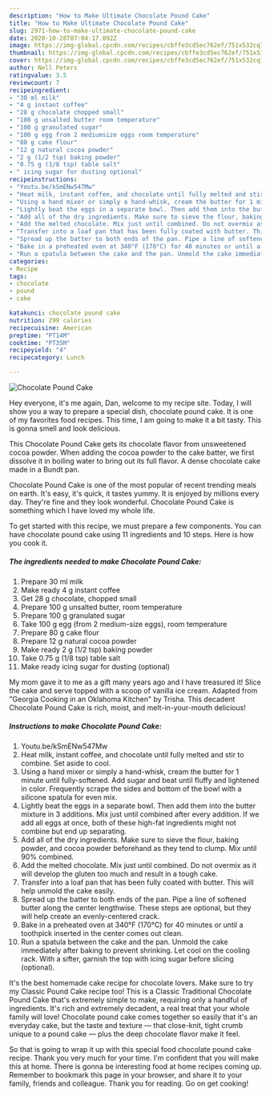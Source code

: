 ```yaml
---
description: "How to Make Ultimate Chocolate Pound Cake"
title: "How to Make Ultimate Chocolate Pound Cake"
slug: 2971-how-to-make-ultimate-chocolate-pound-cake
date: 2020-10-28T07:04:17.092Z
image: https://img-global.cpcdn.com/recipes/cbffe3cd5ec762ef/751x532cq70/chocolate-pound-cake-recipe-main-photo.jpg
thumbnail: https://img-global.cpcdn.com/recipes/cbffe3cd5ec762ef/751x532cq70/chocolate-pound-cake-recipe-main-photo.jpg
cover: https://img-global.cpcdn.com/recipes/cbffe3cd5ec762ef/751x532cq70/chocolate-pound-cake-recipe-main-photo.jpg
author: Nell Peters
ratingvalue: 3.5
reviewcount: 7
recipeingredient:
- "30 ml milk"
- "4 g instant coffee"
- "28 g chocolate chopped small"
- "100 g unsalted butter room temperature"
- "100 g granulated sugar"
- "100 g egg from 2 mediumsize eggs room temperature"
- "80 g cake flour"
- "12 g natural cocoa powder"
- "2 g (1/2 tsp) baking powder"
- "0.75 g (1/8 tsp) table salt"
- " icing sugar for dusting optional"
recipeinstructions:
- "Youtu.be/kSmENw547Mw"
- "Heat milk, instant coffee, and chocolate until fully melted and stir to combine. Set aside to cool."
- "Using a hand mixer or simply a hand-whisk, cream the butter for 1 minute until fully-softened. Add sugar and beat until fluffy and lightened in color. Frequently scrape the sides and bottom of the bowl with a silicone spatula for even mix."
- "Lightly beat the eggs in a separate bowl. Then add them into the butter mixture in 3 additions. Mix just until combined after every addition. If we add all eggs at once, both of these high-fat ingredients might not combine but end up separating."
- "Add all of the dry ingredients. Make sure to sieve the flour, baking powder, and cocoa powder beforehand as they tend to clump. Mix until 90% combined."
- "Add the melted chocolate. Mix just until combined. Do not overmix as it will develop the gluten too much and result in a tough cake."
- "Transfer into a loaf pan that has been fully coated with butter. This will help unmold the cake easily."
- "Spread up the batter to both ends of the pan. Pipe a line of softened butter along the center lengthwise. These steps are optional, but they will help create an evenly-centered crack."
- "Bake in a preheated oven at 340°F (170°C) for 40 minutes or until a toothpick inserted in the center comes out clean."
- "Run a spatula between the cake and the pan. Unmold the cake immediately after baking to prevent shrinking. Let cool on the cooling rack. With a sifter, garnish the top with icing sugar before slicing (optional)."
categories:
- Recipe
tags:
- chocolate
- pound
- cake

katakunci: chocolate pound cake 
nutrition: 299 calories
recipecuisine: American
preptime: "PT14M"
cooktime: "PT35M"
recipeyield: "4"
recipecategory: Lunch

---
```



![Chocolate Pound Cake](https://img-global.cpcdn.com/recipes/cbffe3cd5ec762ef/751x532cq70/chocolate-pound-cake-recipe-main-photo.jpg)

Hey everyone, it's me again, Dan, welcome to my recipe site. Today, I will show you a way to prepare a special dish, chocolate pound cake. It is one of my favorites food recipes. This time, I am going to make it a bit tasty. This is gonna smell and look delicious.

This Chocolate Pound Cake gets its chocolate flavor from unsweetened cocoa powder. When adding the cocoa powder to the cake batter, we first dissolve it in boiling water to bring out its full flavor. A dense chocolate cake made in a Bundt pan.

Chocolate Pound Cake is one of the most popular of recent trending meals on earth. It's easy, it's quick, it tastes yummy. It is enjoyed by millions every day. They're fine and they look wonderful. Chocolate Pound Cake is something which I have loved my whole life.


To get started with this recipe, we must prepare a few components. You can have chocolate pound cake using 11 ingredients and 10 steps. Here is how you cook it.

<!--inarticleads1-->

##### The ingredients needed to make Chocolate Pound Cake:

1. Prepare 30 ml milk
1. Make ready 4 g instant coffee
1. Get 28 g chocolate, chopped small
1. Prepare 100 g unsalted butter, room temperature
1. Prepare 100 g granulated sugar
1. Take 100 g egg (from 2 medium-size eggs), room temperature
1. Prepare 80 g cake flour
1. Prepare 12 g natural cocoa powder
1. Make ready 2 g (1/2 tsp) baking powder
1. Take 0.75 g (1/8 tsp) table salt
1. Make ready  icing sugar for dusting (optional)


My mom gave it to me as a gift many years ago and I have treasured it! Slice the cake and serve topped with a scoop of vanilla ice cream. Adapted from &#34;Georgia Cooking in an Oklahoma Kitchen&#34; by Trisha. This decadent Chocolate Pound Cake is rich, moist, and melt-in-your-mouth delicious! 

<!--inarticleads2-->

##### Instructions to make Chocolate Pound Cake:

1. Youtu.be/kSmENw547Mw
1. Heat milk, instant coffee, and chocolate until fully melted and stir to combine. Set aside to cool.
1. Using a hand mixer or simply a hand-whisk, cream the butter for 1 minute until fully-softened. Add sugar and beat until fluffy and lightened in color. Frequently scrape the sides and bottom of the bowl with a silicone spatula for even mix.
1. Lightly beat the eggs in a separate bowl. Then add them into the butter mixture in 3 additions. Mix just until combined after every addition. If we add all eggs at once, both of these high-fat ingredients might not combine but end up separating.
1. Add all of the dry ingredients. Make sure to sieve the flour, baking powder, and cocoa powder beforehand as they tend to clump. Mix until 90% combined.
1. Add the melted chocolate. Mix just until combined. Do not overmix as it will develop the gluten too much and result in a tough cake.
1. Transfer into a loaf pan that has been fully coated with butter. This will help unmold the cake easily.
1. Spread up the batter to both ends of the pan. Pipe a line of softened butter along the center lengthwise. These steps are optional, but they will help create an evenly-centered crack.
1. Bake in a preheated oven at 340°F (170°C) for 40 minutes or until a toothpick inserted in the center comes out clean.
1. Run a spatula between the cake and the pan. Unmold the cake immediately after baking to prevent shrinking. Let cool on the cooling rack. With a sifter, garnish the top with icing sugar before slicing (optional).


It&#39;s the best homemade cake recipe for chocolate lovers. Make sure to try my Classic Pound Cake recipe too! This is a Classic Traditional Chocolate Pound Cake that&#39;s extremely simple to make, requiring only a handful of ingredients. It&#39;s rich and extremely decadent, a real treat that your whole family will love! Chocolate pound cake comes together so easily that it&#39;s an everyday cake, but the taste and texture — that close-knit, tight crumb unique to a pound cake — plus the deep chocolate flavor make it feel. 

So that is going to wrap it up with this special food chocolate pound cake recipe. Thank you very much for your time. I'm confident that you will make this at home. There is gonna be interesting food at home recipes coming up. Remember to bookmark this page in your browser, and share it to your family, friends and colleague. Thank you for reading. Go on get cooking!

